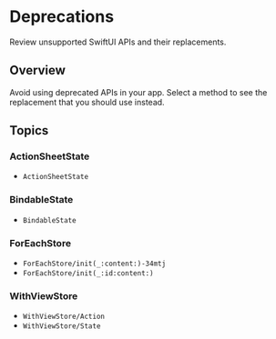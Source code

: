 # Deprecations

Review unsupported SwiftUI APIs and their replacements.

## Overview

Avoid using deprecated APIs in your app. Select a method to see the replacement that you should use instead.

## Topics

### ActionSheetState

- ``ActionSheetState``

### BindableState

- ``BindableState``

### ForEachStore

- ``ForEachStore/init(_:content:)-34mtj``
- ``ForEachStore/init(_:id:content:)``

### WithViewStore

- ``WithViewStore/Action``
- ``WithViewStore/State``
